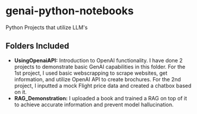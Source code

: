 # genai-python-notebooks
Python Projects that utilize LLM's

## Folders Included

- **UsingOpenaiAPI:** Introduction to OpenAI functionality. I have done 2 projects to demonstrate basic GenAI capabilities in this folder. For the 1st project, I used basic webscrapping to scrape websites, get information, and utilize OpenAI API to create brochures. For the 2nd project, I inputted a mock Flight price data and created a chatbox based on it.
- **RAG_Demonstration:** I uploaded a book and trained a RAG on top of it to achieve accurate information and prevent model hallucination.
